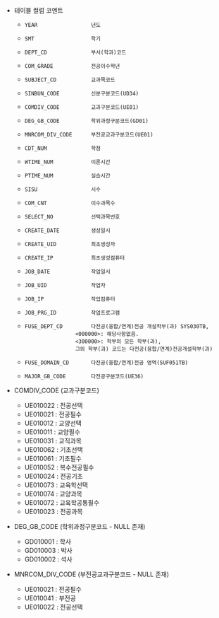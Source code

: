 
- 테이블 컬럼 코멘트
	-     YEAR                 년도  
	-     SMT                  학기  
	-     DEPT_CD              부서(학과)코드  
	-     COM_GRADE            전공이수학년  
	-     SUBJECT_CD           교과목코드  
	-     SINBUN_CODE          신분구분코드(UD34)  
	-     COMDIV_CODE          교과구분코드(UE01)  
	-     DEG_GB_CODE          학위과정구분코드(GD01)  
	-     MNRCOM_DIV_CODE      부전공교과구분코드(UE01)  
	-     CDT_NUM              학점  
	-     WTIME_NUM            이론시간  
	-     PTIME_NUM            실습시간  
	-     SISU                 시수  
	-     COM_CNT              이수과목수  
	-     SELECT_NO            선택과목번호  
	-     CREATE_DATE          생성일시  
	-     CREATE_UID           최초생성자  
	-     CREATE_IP            최초생성컴퓨터  
	-     JOB_DATE             작업일시  
	-     JOB_UID              작업자  
	-     JOB_IP               작업컴퓨터  
	-     JOB_PRG_ID           작업프로그램  
	-     FUSE_DEPT_CD         다전공(융합/연계)전공 개설학부(과) SYS030TB, 
						  <000000>: 해당사항없음. 
						  <300000>: 학부의 모든 학부(과), 
						  그외 학부(과) 코드는 다전공(융합/연계)전공개설학부(과)  
	-     FUSE_DOMAIN_CD       다전공(융합/연계)전공 영역(SUF051TB)  
	-     MAJOR_GB_CODE        다전공구분코드(UE36)


-  COMDIV_CODE (교과구분코드)
	- UE010022 : 전공선택
	- UE010021 : 전공필수
	- UE010012 : 교양선택
	- UE010011 : 교양필수
	- UE010031 : 교직과목
	- UE010062 : 기초선택
	- UE010061 : 기초필수
	- UE010052 : 복수전공필수
	- UE010024 : 전공기초
	- UE010073 : 교육학선택
	- UE010074 : 교양과목
	- UE010072 : 교육학공통필수
	- UE010023 : 전공과목

-  DEG_GB_CODE (학위과정구분코드 - NULL 존재)
	- GD010001 : 학사
	- GD010003 : 박사
	- GD010002 : 석사

- MNRCOM_DIV_CODE (부전공교과구분코드 - NULL 존재)
	- UE010021 : 전공필수
	- UE010041 : 부전공
	- UE010022 : 전공선택

